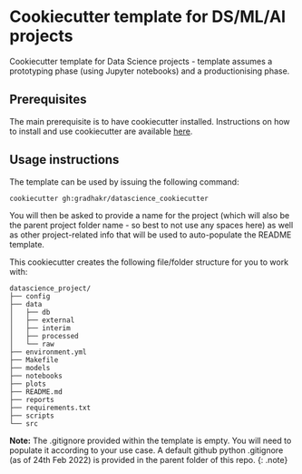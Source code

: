 # Cookiecutter template for DS/ML/AI projects
Cookiecutter template for Data Science projects - template assumes a prototyping phase (using Jupyter notebooks) and a productionising phase.

## Prerequisites
The main prerequisite is to have cookiecutter installed. Instructions on how to install and use cookiecutter are available [here](https://github.com/cookiecutter/cookiecutter).

## Usage instructions
The template can be used by issuing the following command:
```
cookiecutter gh:gradhakr/datascience_cookiecutter
```

You will then be asked to provide a name for the project (which will also be the parent project folder name - so best to not use any spaces here) as well as other project-related info that will be used to auto-populate the README template.

This cookiecutter creates the following file/folder structure for you to work with:
```
datascience_project/
├── config
├── data
│   ├── db
│   ├── external
│   ├── interim
│   ├── processed
│   └── raw
├── environment.yml
├── Makefile
├── models
├── notebooks
├── plots
├── README.md
├── reports
├── requirements.txt
├── scripts
└── src
```

**Note:** The .gitignore provided within the template is empty. You will need to populate it according to your use case. A default github python .gitignore (as of 24th Feb 2022) is provided in the parent folder of this repo.
{: .note}
